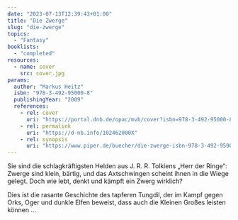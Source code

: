 ```yaml
---
date: "2023-07-13T12:39:43+01:00"
title: "Die Zwerge"
slug: "die-zwerge"
topics:
  - "Fantasy"
booklists:
  - "completed"
resources:
  - name: cover
    src: cover.jpg
params:
  author: "Markus Heitz"
  isbn: "978-3-492-95000-8"
  publishingYear: "2009"
  references:
    - rel: cover
      uri: "https://portal.dnb.de/opac/mvb/cover?isbn=978-3-492-95000-8"
    - rel: permalink
      uri: "https://d-nb.info/102462000X"
    - rel: synopsis
      uri: "https://www.piper.de/buecher/die-zwerge-isbn-978-3-492-95000-8-ebook"
---
```

Sie sind die schlagkräftigsten Helden aus J. R. R. Tolkiens „Herr der Ringe“: 
Zwerge sind klein, bärtig, und das Axtschwingen scheint ihnen in die Wiege 
gelegt. Doch wie lebt, denkt und kämpft ein Zwerg wirklich?

Dies ist die rasante Geschichte des tapferen Tungdil, der im Kampf gegen Orks, 
Oger und dunkle Elfen beweist, dass auch die Kleinen Großes leisten können …
